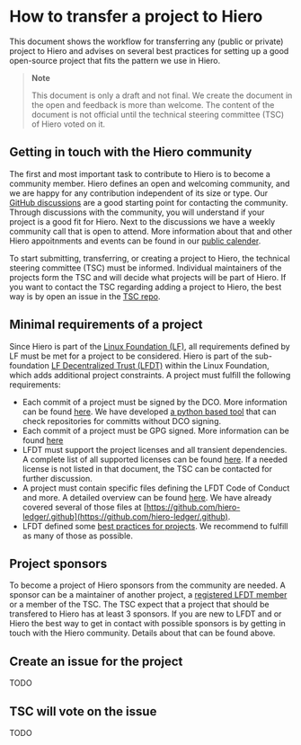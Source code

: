 # How to transfer a project to Hiero

This document shows the workflow for transferring any (public or private) project to Hiero and advises on several best practices for setting up a good
open-source project that fits the pattern we use in Hiero.

> **Note**
>
> This document is only a draft and not final.
> We create the document in the open and feedback is more than welcome.
> The content of the document is not official until the technical steering committee (TSC) of Hiero voted on it.

## Getting in touch with the Hiero community

The first and most important task to contribute to Hiero is to become a community member.
Hiero defines an open and welcoming community, and we are happy for any contribution independent of its size or type.
Our [GitHub discussions](https://github.com/orgs/LFDT-Hiero/discussions) are a good starting point for contacting the community.
Through discussions with the community, you will understand if your project is a good fit for Hiero.
Next to the discussions we have a weekly community call that is open to attend.
More information about that and other Hiero appoitnments and events can be found in our [public calender](https://zoom-lfx.platform.linuxfoundation.org/meetings/lf-decentralized-trust?view=week).

To start submitting, transferring, or creating a project to Hiero, the technical steering committee (TSC) must be informed.
Individual maintainers of the projects form the TSC and will decide what projects will be part of Hiero.
If you want to contact the TSC regarding adding a project to Hiero, the best way is by open an issue in the [TSC repo](https://github.com/LFDT-Hiero/tsc).

## Minimal requirements of a project

Since Hiero is part of the [Linux Foundation (LF)](https://www.linuxfoundation.org), all requirements defined by LF must be met for a project to be considered.
Hiero is part of the sub-foundation [LF Decentralized Trust (LFDT)](https://www.lfdecentralizedtrust.org) within the Linux Foundation, which adds additional project constraints.
A project must fulfill the following requirements:

- Each commit of a project must be signed by the DCO.
  More information can be found [here](https://wiki.linuxfoundation.org/dco).
  We have developed [a python based tool](https://github.com/hiero-ledger/hiero/tree/main/dco-check) that can check repositories for committs without DCO signing.
- Each commit of a project must be GPG signed.
  More information can be found [here](https://docs.github.com/en/authentication/managing-commit-signature-verification/adding-a-gpg-key-to-your-github-account)
- LFDT must support the project licenses and all transient dependencies.
  A complete list of all supported licenses can be found [here](https://lf-decentralized-trust.github.io/governance/governing-documents/allowed-third-party-licenses.html).
  If a needed license is not listed in that document, the TSC can be contacted for further discussion.
- A project must contain specific files defining the LFDT Code of Conduct and more.
  A detailed overview can be found [here](https://lf-decentralized-trust.github.io/governance/governing-documents/repository-structure.html).
  We have already covered several of those files at [https://github.com/hiero-ledger/.github](https://github.com/hiero-ledger/.github).
- LFDT defined some [best practices for projects](https://lf-decentralized-trust.github.io/governance/guidelines/project-best-practices.html).
  We recommend to fulfill as many of those as possible.

## Project sponsors

To become a project of Hiero sponsors from the community are needed.
A sponsor can be a maintainer of another project, a [registered LFDT member](https://www.lfdecentralizedtrust.org/members) or a member of the TSC.
The TSC expect that a project that should be transfered to Hiero has at least 3 sponsors.
If you are new to LFDT and or Hiero the best way to get in contact with possible sponsors is by getting in touch with the Hiero community.
Details about that can be found above.

## Create an issue for the project

TODO

## TSC will vote on the issue

TODO




